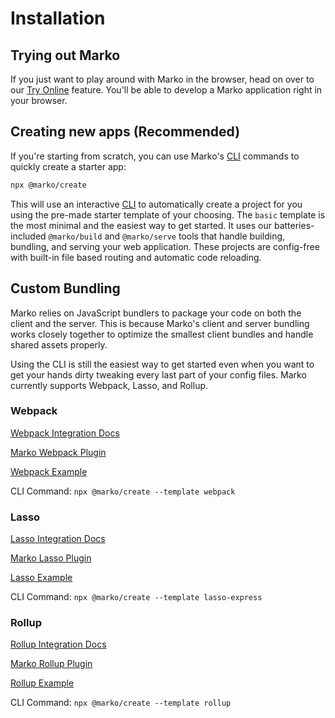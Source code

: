 # Installation

## Trying out Marko

If you just want to play around with Marko in the browser, head on over to our [Try Online](https://markojs.com/try-online) feature. You'll be able to develop a Marko application right in your browser.

## Creating new apps (Recommended)

If you're starting from scratch, you can use Marko's [CLI](https://github.com/marko-js/cli) commands to quickly create a starter app:

```bash
npx @marko/create
```

This will use an interactive [CLI](https://github.com/marko-js/cli) to automatically create a project for you using the pre-made starter template of your choosing. The `basic` template is the most minimal and the easiest way to get started. It uses our batteries-included `@marko/build` and `@marko/serve` tools that handle building, bundling, and serving your web application. These projects are config-free with built-in file based routing and automatic code reloading.

## Custom Bundling

Marko relies on JavaScript bundlers to package your code on both the client and the server. This is because Marko's client and server bundling works closely together to optimize the smallest client bundles and handle shared assets properly.

Using the CLI is still the easiest way to get started even when you want to get your hands dirty tweaking every last part of your config files. Marko currently supports Webpack, Lasso, and Rollup.

### Webpack

[Webpack Integration Docs](https://markojs.com/docs/webpack/)

[Marko Webpack Plugin](https://github.com/marko-js/webpack)

[Webpack Example](https://github.com/marko-js/examples/tree/master/examples/webpack)

CLI Command: `npx @marko/create --template webpack`

### Lasso

[Lasso Integration Docs](https://markojs.com/docs/lasso/)

[Marko Lasso Plugin](https://github.com/lasso-js/lasso-marko)

[Lasso Example](https://github.com/marko-js/examples/tree/master/examples/lasso-express)

CLI Command: `npx @marko/create --template lasso-express`

### Rollup

[Rollup Integration Docs](https://markojs.com/docs/rollup/)

[Marko Rollup Plugin](https://github.com/marko-js/rollup)

[Rollup Example](https://github.com/marko-js/examples/tree/master/examples/rollup)

CLI Command: `npx @marko/create --template rollup`
